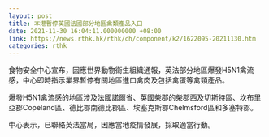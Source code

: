 ```yaml
---
layout: post
title: 本港暫停英國法國部分地區禽類產品入口
date: 2021-11-30 16:04:11.000000000 +08:00
link: https://news.rthk.hk/rthk/ch/component/k2/1622095-20211130.htm
categories: rthk
---
```


食物安全中心宣布，因應世界動物衞生組織通報，英法部分地區爆發H5N1禽流感，中心即時指示業界暫停有關地區進口禽肉及包括禽蛋等禽類產品。

爆發H5N1禽流感的地區涉及法國諾爾省、英國柴郡的柴郡西及切斯特區、坎布里亞郡Copeland區、德比郡南德比郡區、埃塞克斯郡Chelmsford區和多塞特郡。

中心表示，已聯絡英法當局，因應當地疫情發展，採取適當行動。
